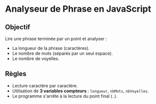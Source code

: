 # Analyseur de Phrase en JavaScript

## Objectif

Lire une phrase terminée par un point et analyser :
- La longueur de la phrase (caractères).
- Le nombre de mots (séparés par un seul espace).
- Le nombre de voyelles.

## Règles

- Lecture caractère par caractère.
- Utilisation de **3 variables compteurs** : `longueur`, `nbMots`, `nbVoyelles`.
- Le programme s'arrête à la lecture du point final (`.`).

